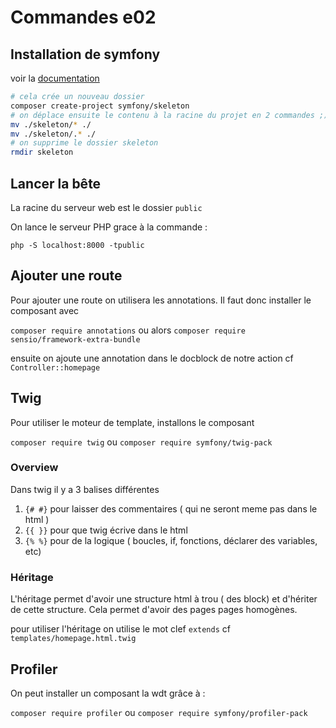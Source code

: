# Commandes e02

## Installation de symfony

voir la [documentation](https://symfony.com/doc/5.4/setup.html#creating-symfony-applications)
```bash
# cela crée un nouveau dossier
composer create-project symfony/skeleton
# on déplace ensuite le contenu à la racine du projet en 2 commandes ;)
mv ./skeleton/* ./
mv ./skeleton/.* ./
# on supprime le dossier skeleton
rmdir skeleton
```

## Lancer la bête

La racine du serveur web est le dossier `public`

On lance le serveur PHP grace à la commande :

`php -S localhost:8000 -tpublic`

## Ajouter une route

Pour ajouter une route on utilisera les annotations.
Il faut donc installer le composant avec

`composer require annotations`
ou alors
`composer require sensio/framework-extra-bundle`

ensuite on ajoute une annotation dans le docblock de notre action
cf `Controller::homepage`

## Twig

Pour utiliser le moteur de template, installons le composant

`composer require twig`
ou
`composer require symfony/twig-pack`

### Overview

Dans twig il y a 3 balises différentes

1. `{# #}` pour laisser des commentaires ( qui ne seront meme pas dans le html )
2. `{{ }}` pour que twig écrive dans le html
3. `{% %}` pour de la logique ( boucles, if, fonctions, déclarer des variables, etc)

### Héritage

L'héritage permet d'avoir une structure html à trou ( des block) et d'hériter de cette structure.
Cela permet d'avoir des pages pages homogènes.

pour utiliser l'héritage on utilise le mot clef `extends`
cf `templates/homepage.html.twig`

## Profiler

On peut installer un composant la wdt grâce à :

`composer require profiler`
ou 
`composer require symfony/profiler-pack`